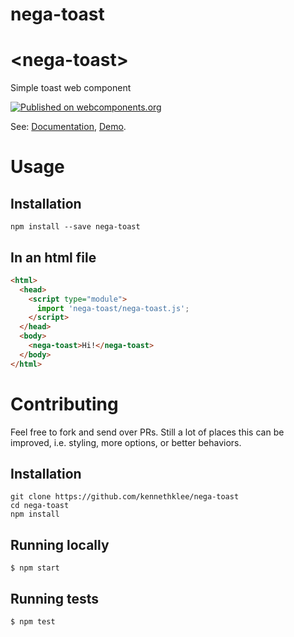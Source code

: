 # nega-toast
# \<nega-toast\>

Simple toast web component

[![Published on webcomponents.org](https://img.shields.io/badge/webcomponents.org-published-blue.svg)](https://www.webcomponents.org/element/kennethklee/nega-toast)

See: [Documentation](https://www.webcomponents.org/element/nega-toast),
  [Demo](https://kennethklee.github.io/nega-toast/demo/).


# Usage

## Installation

```shell
npm install --save nega-toast
```

## In an html file

```html
<html>
  <head>
    <script type="module">
      import 'nega-toast/nega-toast.js';
    </script>
  </head>
  <body>
    <nega-toast>Hi!</nega-toast>
  </body>
</html>
```


# Contributing

Feel free to fork and send over PRs. Still a lot of places this can be improved, i.e. styling, more options, or better behaviors.

## Installation

```
git clone https://github.com/kennethklee/nega-toast
cd nega-toast
npm install
```

## Running locally

```
$ npm start
```

## Running tests

```
$ npm test
```
